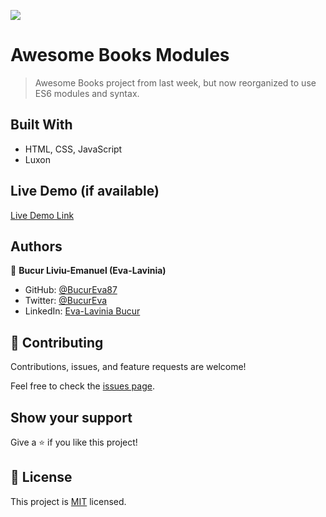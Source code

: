 ![](https://img.shields.io/badge/Microverse-blueviolet)

# Awesome Books Modules

> Awesome Books project from last week, but now reorganized to use ES6 modules and syntax.

## Built With

- HTML, CSS, JavaScript
- Luxon

## Live Demo (if available)

[Live Demo Link](https://livedemo.com)

## Authors

👤 **Bucur Liviu-Emanuel (Eva-Lavinia)**

- GitHub: [@BucurEva87](https://github.com/BucurEva87)
- Twitter: [@BucurEva](https://twitter.com/BucurEva)
- LinkedIn: [Eva-Lavinia Bucur](https://www.linkedin.com/in/eva-lavinia-bucur-89626b1b7)

## 🤝 Contributing

Contributions, issues, and feature requests are welcome!

Feel free to check the [issues page](../../issues/).

## Show your support

Give a ⭐️ if you like this project!

## 📝 License

This project is [MIT](./LICENSE) licensed.
